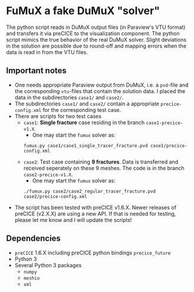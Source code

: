 # FuMuX a fake DuMuX "solver"

The python script reads in DuMuX output files (in Paraview's VTU format) and transfers it via preCICE to the visualization component. The python script mimics the true behavior of the real DuMuX solver. Slight deviations in the solution are possible due to round-off and mapping errors when the data is read in from the VTU files. 

## Important notes

- One needs appropriate Paraview output from DuMuX, i.e. a `pvd`-file and the corresponding `vtu`-files that contain the solution data. I placed the data in the subdirectories `case1/` and `case2/`.
- The subdirectories `case1/` and `case2/` contain a appropriate `precice-config.xml` for the corresponding test case.
- There are scripts for two test cases
    - `case1`: **Single fracture** case residing in the branch `case1-precice-v1.X`.
        - One may start the `fumux` solver as: 
        ```
        fumux.py case1/case1_single_tracer_fracture.pvd case1/precice-config.xml
        ``` 
    - `case2`: Test case containing **9 fractures**. Data is transferred and received seperately on these 9 meshes. The code is in the branch `case2-precice-v1.X`.
        - One may start the `fumux` solver as: 
        ```
        ./fumux.py case2/case2_regular_tracer_fracture.pvd case2/precice-config.xml 
        ```
- The script has been tested with preCICE v1.6.X. Newer releases of preCICE (v2.X.X) are using a new API. If that is needed for testing, please let me know and I will update the scripts!

## Dependencies

- `preCICE` 1.6.X including preCICE python bindings `precice_future`
- Python 3
- Several Python 3 packages
    - `numpy`
    - `meshio`
    - `xml`